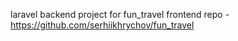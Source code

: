 laravel backend project for fun_travel frontend repo - https://github.com/serhiikhrychov/fun_travel


